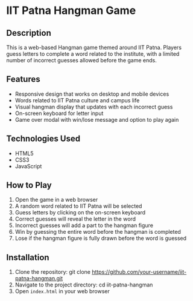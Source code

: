 # IIT Patna Hangman Game

## Description

This is a web-based Hangman game themed around IIT Patna. Players guess letters to complete a word related to the institute, with a limited number of incorrect guesses allowed before the game ends.

## Features

- Responsive design that works on desktop and mobile devices
- Words related to IIT Patna culture and campus life
- Visual hangman display that updates with each incorrect guess
- On-screen keyboard for letter input
- Game over modal with win/lose message and option to play again

## Technologies Used

- HTML5
- CSS3
- JavaScript

## How to Play

1. Open the game in a web browser
2. A random word related to IIT Patna will be selected
3. Guess letters by clicking on the on-screen keyboard
4. Correct guesses will reveal the letter in the word
5. Incorrect guesses will add a part to the hangman figure
6. Win by guessing the entire word before the hangman is completed
7. Lose if the hangman figure is fully drawn before the word is guessed

## Installation

  1. Clone the repository: git clone https://github.com/your-username/iit-patna-hangman.git
  2. Navigate to the project directory: cd iit-patna-hangman
  3. Open `index.html` in your web browser
